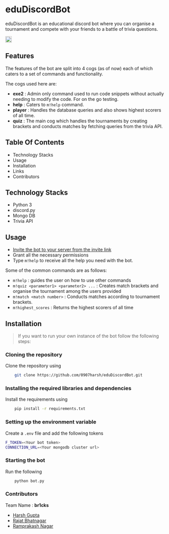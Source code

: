 # eduDiscordBot

eduDiscordBot is an educational discord bot where you can organise a tournament and compete with your friends to a battle of trivia questions.

<a href="https://hack36.com"> <img src="http://bit.ly/BuiltAtHack36" height=20px> </a>

## Features 

The features of the bot are split into 4 cogs (as of now) each of which caters to a set of commands and functionality.

The cogs used here are:

- <b>exe2</b> : Admin only command used to run code snippets without actually needing to modify the code. For on the go testing.
- <b>help</b> : Caters to ```m!help``` command.
- <b>player</b> : Handles the database queries and also shows highest scorers of all time.
- <b>quiz</b> : The main cog which handles the tournaments by creating brackets and conducts matches by fetching queries from the trivia API.

## Table Of Contents
- Technology Stacks
- Usage
- Installation
- Links
- Contributors

## Technology Stacks

- Python 3
- discord.py
- Mongo DB
- Trivia API

## Usage

- [Invite the bot to your server from the invite link](https://discordapp.com/oauth2/authorize?client_id=830132289010532372&scope=bot&permissions=603286592)
- Grant all the necessary permissions
- Type ``m!help`` to receive all the help you need with the bot.

Some of the common commands are as follows:
- ```m!help``` : guides the user on how to use other commands
- ```m!quiz <parameter1> <parameter2> ...``` : Creates match brackets and organise the tournament among the users provided
- ```m!match <match number>``` : Conducts matches according to tournament brackets.
- ```m!highest_scores``` : Returns the highest scorers of all time


## Installation

> If you want to run your own instance of the bot follow the following steps:

### Cloning the repository

Clone the repository using

```bash
    git clone https://github.com/0907harsh/eduDiscordBot.git
```

### Installing the required libraries and dependencies

Install the requirements using 

```bash
    pip install -r requirements.txt
```

### Setting up the environment variable

Create a ```.env``` file and add the following tokens

```bash
F_TOKEN=<Your bot token>
CONNECTION_URL=<Your mongodb cluster url>
```

### Starting the bot

Run the following

```bash
    python bot.py
```


### Contributors

Team Name : <b>br1cks</b>

- [Harsh Gupta](https://github.com/0907harsh)
- [Rajat Bhatnagar](https://github.com/rajat)
- [Ramprakash Nagar]()

